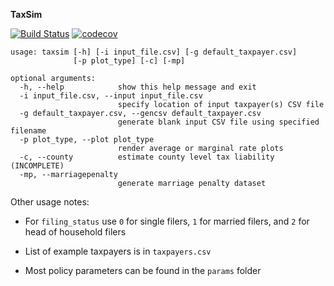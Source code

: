 **TaxSim**

[![Build Status](https://travis-ci.com/TaxFoundation/taxsim.svg?token=yexSBERtR4Ec1WprzQ72&branch=master)](https://travis-ci.com/TaxFoundation/taxsim)
[![codecov](https://codecov.io/gh/TaxFoundation/taxsim/branch/master/graph/badge.svg?token=VnErjAtppV)](https://codecov.io/gh/TaxFoundation/taxsim)


```
usage: taxsim [-h] [-i input_file.csv] [-g default_taxpayer.csv]
              [-p plot_type] [-c] [-mp]

optional arguments:
  -h, --help            show this help message and exit
  -i input_file.csv, --input input_file.csv
                        specify location of input taxpayer(s) CSV file
  -g default_taxpayer.csv, --gencsv default_taxpayer.csv
                        generate blank input CSV file using specified filename
  -p plot_type, --plot plot_type
                        render average or marginal rate plots
  -c, --county          estimate county level tax liability (INCOMPLETE)
  -mp, --marriagepenalty
                        generate marriage penalty dataset
```

Other usage notes:

 - For `filing_status` use `0` for single filers, `1` for married filers, and `2` for head of household filers
 
 - List of example taxpayers is in `taxpayers.csv`
 
 - Most policy parameters can be found in the `params` folder
